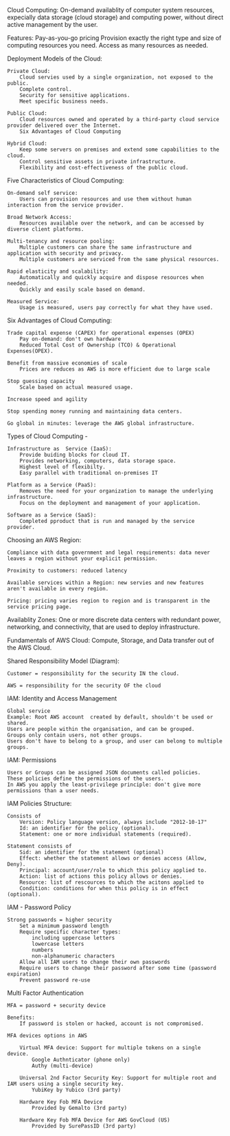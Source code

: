 Cloud Computing: On-demand availablity of computer system resources, expecially data storage (cloud storage) and computing power, without direct active management by the user.

Features:
Pay-as-you-go pricing
Provision exactly the right type and size of computing resources you need.
Access as many resources as needed.

Deployment Models of the Cloud:

    Private Cloud:
        Cloud servies used by a single organization, not exposed to the public.
        Complete control.
        Security for sensitive applications.
        Meet specific business needs.

    Public Cloud:
        Cloud resources owned and operated by a third-party cloud service provider delivered over the Internet.
        Six Advantages of Cloud Computing

    Hybrid Cloud:
        Keep some servers on premises and extend some capabilities to the cloud.
        Control sensitive assets in private infrastructure.
        Flexibility and cost-effectiveness of the public cloud.

Five Characteristics of Cloud Computing:

    On-demand self service:
        Users can provision resources and use them without human interaction from the service provider.

    Broad Network Access:
        Resources available over the network, and can be accessed by diverse client platforms.

    Multi-tenancy and resource pooling:
        Multiple customers can share the same infrastructure and application with security and privacy.
        Multiple customers are serviced from the same physical resources.

    Rapid elasticity and scalability:
        Automatically and quickly acquire and dispose resources when needed.
        Quickly and easily scale based on demand.

    Measured Service:
        Usage is measured, users pay correctly for what they have used.

Six Advantages of Cloud Computing:

    Trade capital expense (CAPEX) for operational expenses (OPEX)
        Pay on-demand: don't own hardware
        Reduced Total Cost of Ownership (TCO) & Operational Expenses(OPEX).

    Benefit from massive economies of scale
        Prices are reduces as AWS is more efficient due to large scale

    Stop guessing capacity
        Scale based on actual measured usage.

    Increase speed and agility

    Stop spending money running and maintaining data centers.

    Go global in minutes: leverage the AWS global infrastructure.

Types of Cloud Computing -

    Infrastructure as  Service (IaaS):
        Provide buiding blocks for cloud IT.
        Provides networking, computers, data storage space.
        Highest level of flexibilty.
        Easy parallel with traditional on-premises IT

    Platform as a Service (PaaS):
        Removes the need for your organization to manage the underlying infrastructure.
        Focus on the deployment and management of your application.

    Software as a Service (SaaS):
        Completed pproduct that is run and managed by the service provider.

Choosing an AWS Region:

    Compliance with data government and legal requirements: data never leaves a region without your explicit permission.

    Proximity to customers: reduced latency

    Available services within a Region: new servies and new features aren't available in every region.

    Pricing: pricing varies region to region and is transparent in the service pricing page.

Availablity Zones: One or more discrete data centers with redundant power, networking, and connectivity, that are used to deploy infrastructure.

Fundamentals of AWS Cloud: Compute, Storage, and Data transfer out of the AWS Cloud.

Shared Responsibility Model (Diagram):

    Customer = responsibility for the security IN the cloud.

    AWS = responsibility for the security OF the cloud

IAM: Identity and Access Management

    Global service
    Example: Root AWS account  created by default, shouldn't be used or shared.
    Users are people within the organisation, and can be grouped.
    Groups only contain users, not other groups.
    Users don't have to belong to a group, and user can belong to multiple groups.

IAM: Permissions

    Users or Groups can be assigned JSON documents called policies.
    These policies define the permissions of the users.
    In AWS you apply the least-privilege principle: don't give more permissions than a user needs.

IAM Policies Structure:

    Consists of
        Version: Policy language version, always include "2012-10-17"
        Id: an identifier for the policy (optional).
        Statement: one or more individual statements (required).

    Statement consists of
        Sid: an identifier for the statement (optional)
        Effect: whether the statement allows or denies access (Allow, Deny).
        Principal: account/user/role to which this policy applied to.
        Action: list of actions this policy allows or denies.
        Resource: list of rescources to which the acitons applied to
        Condition: conditions for when this policy is in effect (optional).

IAM - Password Policy

    Strong passwords = higher security
        Set a minimum password length
        Require specific character types:
            including uppercase letters
            lowercase letters
            numbers
            non-alphanumeric characters
        Allow all IAM users to change their own passwords
        Require users to change their password after some time (password expiration)
        Prevent password re-use

Multi Factor Authentication

    MFA = password + security device

    Benefits:
        If password is stolen or hacked, account is not compromised.

    MFA devices options in AWS

        Virtual MFA device: Support for multiple tokens on a single device.
            Google Authnticator (phone only)
            Authy (multi-device)

        Universal 2nd Factor Security Key: Support for multiple root and IAM users using a single security key.
            YubiKey by Yubico (3rd party)

        Hardware Key Fob MFA Device
            Provided by Gemalto (3rd party)

        Hardware Key Fob MFA Device for AWS GovCloud (US)
            Provided by SurePassID (3rd party)
